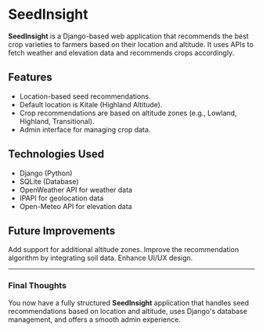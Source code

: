 # SeedInsight

**SeedInsight** is a Django-based web application that recommends the best crop varieties to farmers based on their location and altitude. It uses APIs to fetch weather and elevation data and recommends crops accordingly.

## Features
- Location-based seed recommendations.
- Default location is Kitale (Highland Altitude).
- Crop recommendations are based on altitude zones (e.g., Lowland, Highland, Transitional).
- Admin interface for managing crop data.

## Technologies Used
- Django (Python)
- SQLite (Database)
- OpenWeather API for weather data
- IPAPI for geolocation data
- Open-Meteo API for elevation data

## Future Improvements
Add support for additional altitude zones.
Improve the recommendation algorithm by integrating soil data.
Enhance UI/UX design.


---

### Final Thoughts

You now have a fully structured **SeedInsight** application that handles seed recommendations based on location and altitude, uses Django's database management, and offers a smooth admin experience.
